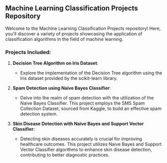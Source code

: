 ## Machine Learning Classification Projects Repository

Welcome to the Machine Learning Classification Projects repository! Here, you'll discover a variety of projects showcasing the application of classification algorithms in the field of machine learning.

### Projects Included:

1. **Decision Tree Algorithm on Iris Dataset**:
   - Explore the implementation of the Decision Tree algorithm using the Iris dataset provided by the scikit-learn library.

2. **Spam Detection using Naive Bayes Classifier**:
   - Delve into the realm of spam detection with the utilization of the Naive Bayes Classifier. This project employs the SMS Spam Collection Dataset, sourced from Kaggle, to build an effective spam detection system.

3. **Skin Disease Detection with Naive Bayes and Support Vector Classifier**:
   - Detecting skin diseases accurately is crucial for improving healthcare outcomes. This project utilizes Naive Bayes and Support Vector Classifier algorithms to enhance skin disease detection, contributing to better diagnostic practices.

